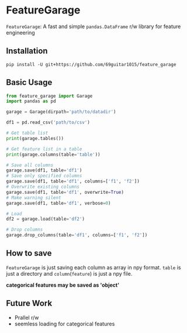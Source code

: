 # FeatureGarage
`FeatureGarage`: A fast and simple `pandas.DataFrame` r/w library for feature engineering

## Installation
```
pip install -U git+https://github.com/69guitar1015/feature_garage
```

## Basic Usage
```python
from feature_garage import Garage
import pandas as pd

garage = Garage(dirpath='path/to/datadir')

df1 = pd.read_csv('path/to/csv')

# Get table list
print(garage.tables())

# Get feature list in a table
print(garage.columns(table='table'))

# Save all columns
garage.save(df1, table='df1')
# Save only specified columns
garage.save(df1, table='df1', columns=['f1', 'f2'])
# Overwrite existing columns
garage.save(df1, table='df1', overwrite=True)
# Make warning silent
garage.save(df1, table='df1', verbose=0)

# Load
df2 = garage.load(table='df2')

# Drop columns
garage.drop_columns(table='df1', columns=['f1', 'f2'])
```

## How to save
`FeatureGarage` is just saving each column as array in npy format.
`table` is just a directory and `column`(`feature`) is just a npy file.

**categorical features may be saved as 'object'**

## Future Work
- Prallel r/w
- seemless loading for categorical features
